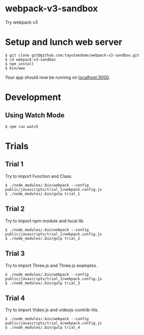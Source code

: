 # webpack-v3-sandbox
Try webpack v3


# Setup and lunch web server
```
$ git clone git@github.com:tayutaedomo/webpack-v3-sandbox.git
$ cd webpack-v3-sandbox
$ npm install
$ bin/www
```

Your app should now be running on [localhost:3000](http://localhost:3000).


# Development
## Using Watch Mode
```
$ npm run watch
```


# Trials
## Trial 1
Try to import Function and Class.

```
$ ./node_modules/.bin/webpack --config public/javascripts/trial_1/webpack.config.js
$ ./node_modules/.bin/gulp trial_1
```

## Trial 2
Try to import npm module and local lib.

```
$ ./node_modules/.bin/webpack --config public/javascripts/trial_2/webpack.config.js
$ ./node_modules/.bin/gulp trial_2
```

## Trial 3
Try to import Three.js and Three.js examples.

```
$ ./node_modules/.bin/webpack --config public/javascripts/trial_3/webpack.config.js
$ ./node_modules/.bin/gulp trial_3
```

## Trial 4
Try to import Video.js and videojs-contrib-hls.

```
$ ./node_modules/.bin/webpack --config public/javascripts/trial_4/webpack.config.js
$ ./node_modules/.bin/gulp trial_4
```

